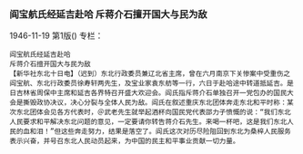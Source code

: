 ### 阎宝航氏经延吉赴哈  斥蒋介石擅开国大与民为敌

1946-11-19
第1版()
专栏：

    阎宝航氏经延吉赴哈
    斥蒋介石擅开国大与民为敌
    【新华社东北十日电】（迟到）东北行政委员兼辽北省主席，曾在六月南京下关惨案中受重伤之阎宝航、东北行政委员徐寿轩两先生，及宝业家袁东舫等一行，六日于赴哈途中转道抵延吉。是日吉林省周保中主席和延吉各界特召开盛大欢迎会。阎氏指斥蒋介石单独召开一党包办的国民大会是撕毁政协决议，决心分裂与全体人民为敌。阎氏在叙述重庆东北团体奔走东北和平时称：某次东北团体会见各方代表时，＠武老先生就举起酒杯向国民党代表邵力子愤慨的说：“我们东北人民要求和平解决东北问题的意见，一定要请你转告蒋介石先生。来喝一杯吧，这是我们东北人民的血和泪！”但这些奔走努力，结果是落空了。阎氏这次对历尽险阻回到东北为桑梓人民服务表示兴奋，并号召东北人民动员起来，为中国的民主和平事业贡献一切力量。
